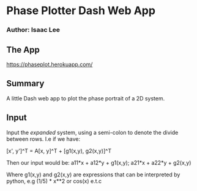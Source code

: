 # Phase Plotter Dash Web App

### Author: Isaac Lee

## The App
https://phaseplot.herokuapp.com/

## Summary
A little Dash web app to plot the phase portrait of a 2D system.

## Input
Input the *expanded* system, using a semi-colon
to denote the divide between rows. I.e if we have:    

\[x', y'\]^T = A\[x, y\]^T + \[g1(x,y), g2(x,y)\]^T 
     
Then our input would be:
a11\*x + a12\*y + g1(x,y); a21\*x + a22\*y + g2(x,y)  

Where g1(x,y) and g2(x,y) are expressions that can be 
interpreted by python, e.g (1/5) \* x\*\*2 or cos(x) e.t.c
